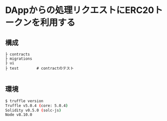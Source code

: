 <!--
  Copyright (C) 2019 Kaula, Inc - All Rights Reserved
  Unauthorized copying of this file, via any medium is strictly prohibited
  Proprietary and confidential
-->

# DAppからの処理リクエストにERC20トークンを利用する

## 構成

```
├ contracts
├ migrations
├ ui
├ test        # contractのテスト


```

## 環境

```bash
$ truffle version
Truffle v5.0.4 (core: 5.0.4)
Solidity v0.5.0 (solc-js)
Node v8.10.0
```
